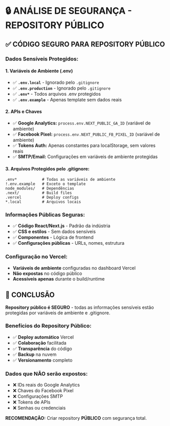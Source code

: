 # 🔒 ANÁLISE DE SEGURANÇA - REPOSITORY PÚBLICO

## ✅ **CÓDIGO SEGURO PARA REPOSITORY PÚBLICO**

### **Dados Sensíveis Protegidos:**

#### **1. Variáveis de Ambiente (.env)**
- ✅ **`.env.local`** - Ignorado pelo `.gitignore` 
- ✅ **`.env.production`** - Ignorado pelo `.gitignore`
- ✅ **`.env*`** - Todos arquivos .env protegidos
- ✅ **`.env.example`** - Apenas template sem dados reais

#### **2. APIs e Chaves**
- ✅ **Google Analytics:** `process.env.NEXT_PUBLIC_GA_ID` (variável de ambiente)
- ✅ **Facebook Pixel:** `process.env.NEXT_PUBLIC_FB_PIXEL_ID` (variável de ambiente)
- ✅ **Tokens Auth:** Apenas constantes para localStorage, sem valores reais
- ✅ **SMTP/Email:** Configurações em variáveis de ambiente protegidas

#### **3. Arquivos Protegidos pelo .gitignore:**
```
.env*           # Todas as variáveis de ambiente
!.env.example   # Exceto o template
node_modules/   # Dependências
.next/          # Build files
.vercel         # Deploy configs
*.local         # Arquivos locais
```

### **Informações Públicas Seguras:**
- ✅ **Código React/Next.js** - Padrão da indústria
- ✅ **CSS e estilos** - Sem dados sensíveis
- ✅ **Componentes** - Lógica de frontend
- ✅ **Configurações públicas** - URLs, nomes, estrutura

### **Configuração no Vercel:**
- **Variáveis de ambiente** configuradas no dashboard Vercel
- **Não expostas** no código público
- **Acessíveis apenas** durante o build/runtime

## 🎯 **CONCLUSÃO**

**Repository público é SEGURO** - todas as informações sensíveis estão protegidas por variáveis de ambiente e .gitignore.

### **Benefícios do Repository Público:**
- ✅ **Deploy automático** Vercel
- ✅ **Colaboração** facilitada
- ✅ **Transparência** do código
- ✅ **Backup** na nuvem
- ✅ **Versionamento** completo

### **Dados que NÃO serão expostos:**
- ❌ IDs reais do Google Analytics
- ❌ Chaves do Facebook Pixel  
- ❌ Configurações SMTP
- ❌ Tokens de APIs
- ❌ Senhas ou credenciais

**RECOMENDAÇÃO:** Criar repository **PÚBLICO** com segurança total.
